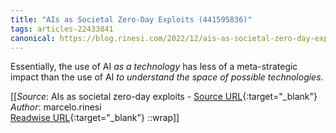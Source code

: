 ```yaml
---
title: "AIs as Societal Zero-Day Exploits (441595836)"
tags: articles-22433841
canonical: https://blog.rinesi.com/2022/12/ais-as-societal-zero-day-exploits/
---
```


Essentially, the use of AI *as a technology* has less of a meta-strategic impact than the use of AI *to understand the space of possible technologies*.


[[_Source_: AIs as societal zero-day exploits - [Source URL](https://blog.rinesi.com/2022/12/ais-as-societal-zero-day-exploits/){:target="_blank"}<br>
_Author_: marcelo.rinesi<br>
[Readwise URL](https://readwise.io/open/441595836){:target="_blank"}
::wrap]]